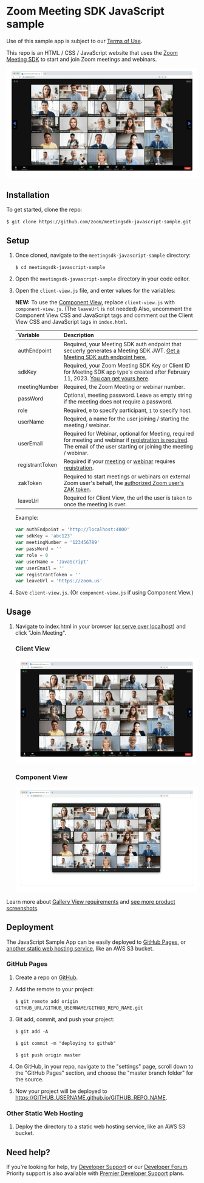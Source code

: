 # Zoom Meeting SDK JavaScript sample

Use of this sample app is subject to our [Terms of Use](https://explore.zoom.us/en/legal/zoom-api-license-and-tou/).

This repo is an HTML / CSS / JavaScript website that uses the [Zoom Meeting SDK](https://developers.zoom.us/docs/meeting-sdk/web/) to start and join Zoom meetings and webinars.

![Zoom Meeting SDK Client View](/images/meetingsdk-web-client-view.gif)

## Installation

To get started, clone the repo:

`$ git clone https://github.com/zoom/meetingsdk-javascript-sample.git`

## Setup

1. Once cloned, navigate to the `meetingsdk-javascript-sample` directory:

   `$ cd meetingsdk-javascript-sample`

1. Open the `meetingsdk-javascript-sample` directory in your code editor.

1. Open the `client-view.js` file, and enter values for the variables:

   **NEW:** To use the [Component View](https://developers.zoom.us/docs/meeting-sdk/web/component-view/), replace `client-view.js` with `component-view.js`. (The `leaveUrl` is not needed) Also, uncomment the Component View CSS and JavaScript tags and comment out the Client View CSS and JavaScript tags in `index.html`.

   | Variable                   | Description |
   | -----------------------|-------------|
   | authEndpoint          | Required, your Meeting SDK auth endpoint that secuerly generates a Meeting SDK JWT. [Get a Meeting SDK auth endpoint here.](https://github.com/zoom/meetingsdk-sample-signature-node.js) |
   | sdkKey                   | Required, your Zoom Meeting SDK Key or Client ID for Meeting SDK app type's created after February 11, 2023. [You can get yours here](https://developers.zoom.us/docs/meeting-sdk/developer-accounts/#get-meeting-sdk-credentials). |
   | meetingNumber                   | Required, the Zoom Meeting or webinar number. |
   | passWord                   | Optional, meeting password. Leave as empty string if the meeting does not require a password. |
   | role                   | Required, `0` to specify participant, `1` to specify host. |
   | userName                   | Required, a name for the user joining / starting the meeting / webinar. |
   | userEmail                   | Required for Webinar, optional for Meeting, required for meeting and webinar if [registration is required](https://support.zoom.us/hc/en-us/articles/360054446052-Managing-meeting-and-webinar-registration). The email of the user starting or joining the meeting / webinar. |
   | registrantToken            | Required if your [meeting](https://developers.zoom.us/docs/meeting-sdk/web/client-view/meetings/#join-meeting-with-registration-required) or [webinar](https://developers.zoom.us/docs/meeting-sdk/web/client-view/webinars/#join-webinar-with-registration-required) requires [registration](https://support.zoom.us/hc/en-us/articles/360054446052-Managing-meeting-and-webinar-registration). |
   | zakToken            | Required to start meetings or webinars on external Zoom user's behalf, the [authorized Zoom user's ZAK token](https://developers.zoom.us/docs/meeting-sdk/auth/#start-meetings-and-webinars-with-a-zoom-users-zak-token). |
   | leaveUrl                   | Required for Client View, the url the user is taken to once the meeting is over. |

   Example:

   ```js
   var authEndpoint = 'http://localhost:4000'
   var sdkKey = 'abc123'
   var meetingNumber = '123456789'
   var passWord = ''
   var role = 0
   var userName = 'JavaScript'
   var userEmail = ''
   var registrantToken = ''
   var leaveUrl = 'https://zoom.us'
   ```

1. Save `client-view.js`. (Or `component-view.js` if using Component View.)

## Usage

1. Navigate to index.html in your browser ([or serve over localhost](https://www.npmjs.com/package/http-server)) and click "Join Meeting".

   ### Client View

   ![Zoom Meeting SDK Client View](/images/meetingsdk-web-client-view.gif)

   ### Component View

   ![Zoom Meeting SDK Component View](/images/meetingsdk-web-component-view.gif)

  Learn more about [Gallery View requirements](https://developers.zoom.us/docs/meeting-sdk/web/gallery-view/) and [see more product screenshots](https://developers.zoom.us/docs/meeting-sdk/web/gallery-view/#how-views-look-with-and-without-sharedarraybuffer).

## Deployment

The JavaScript Sample App can be easily deployed to [GitHub Pages](#github-pages), or [another static web hosting service](#other-static-web-hosting), like an AWS S3 bucket.

### GitHub Pages

1. Create a repo on [GitHub](https://github.com).

1. Add the remote to your project:

   `$ git remote add origin GITHUB_URL/GITHUB_USERNAME/GITHUB_REPO_NAME.git`

1. Git add, commit, and push your project:

   `$ git add -A`

   `$ git commit -m "deploying to github"`

   `$ git push origin master`

1. On GitHub, in your repo, navigate to the "settings" page, scroll down to the "GitHub Pages" section, and choose the "master branch folder" for the source.

1. Now your project will be deployed to https://GITHUB_USERNAME.github.io/GITHUB_REPO_NAME.

### Other Static Web Hosting

1. Deploy the directory to a static web hosting service, like an AWS S3 bucket.


## Need help?

If you're looking for help, try [Developer Support](https://devsupport.zoom.us) or our [Developer Forum](https://devforum.zoom.us). Priority support is also available with [Premier Developer Support](https://explore.zoom.us/docs/en-us/developer-support-plans.html) plans.

